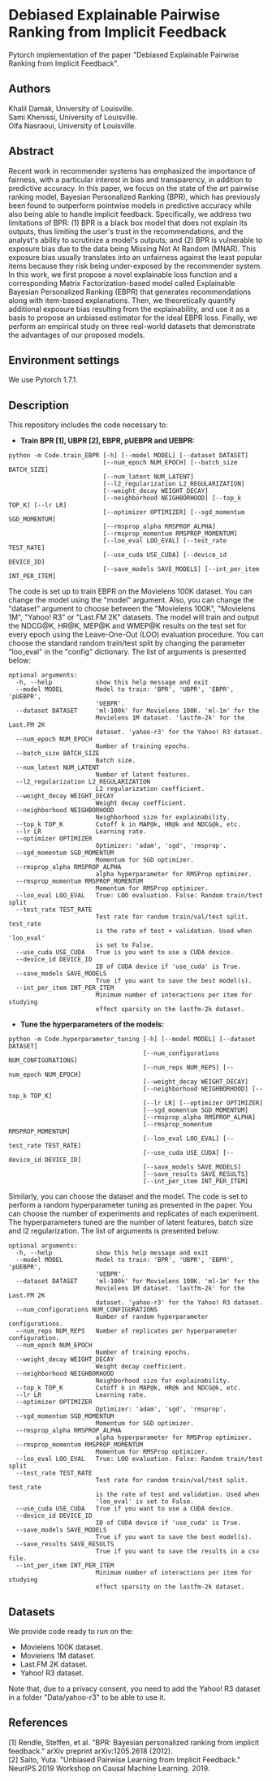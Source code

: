 # Debiased Explainable Pairwise Ranking from Implicit Feedback
Pytorch implementation of the paper "Debiased Explainable Pairwise Ranking from Implicit Feedback".

## Authors
Khalil Damak, University of Louisville.<br>
Sami Khenissi, University of Louisville.<br>
Olfa Nasraoui, University of Louisville.<br>

## Abstract
Recent work in recommender systems has emphasized the importance of fairness, with a particular interest in bias and transparency, in addition to predictive accuracy. In this paper, we focus on the state of the art pairwise ranking model, Bayesian Personalized Ranking (BPR), which has previously been found to  outperform pointwise models in predictive accuracy while also being able to handle implicit feedback. Specifically, we address two limitations of BPR: (1) BPR is a black box model that does not explain its outputs, thus limiting the user's trust in the recommendations, and the analyst's ability to scrutinize a model's outputs; and (2) BPR is vulnerable to exposure bias due to the data being Missing Not At Random (MNAR). This exposure bias usually translates into an unfairness against the least popular items because they risk being under-exposed by the recommender system.
In this work, we first propose a novel explainable loss function and a corresponding Matrix Factorization-based model called Explainable Bayesian Personalized Ranking (EBPR) that generates recommendations along with item-based explanations. Then, we theoretically quantify  additional exposure bias resulting from the explainability, and use it as a basis to propose an unbiased estimator for the ideal EBPR loss. Finally, we perform an empirical study on three real-world datasets that demonstrate the advantages of our proposed models.

## Environment settings
We use Pytorch 1.7.1.

## Description
This repository includes the code necessary to:
* <b>Train BPR [1], UBPR [2], EBPR, pUEBPR and UEBPR:</b>

```
python -m Code.train_EBPR [-h] [--model MODEL] [--dataset DATASET]
                          [--num_epoch NUM_EPOCH] [--batch_size BATCH_SIZE]
                          [--num_latent NUM_LATENT]
                          [--l2_regularization L2_REGULARIZATION]
                          [--weight_decay WEIGHT_DECAY]
                          [--neighborhood NEIGHBORHOOD] [--top_k TOP_K] [--lr LR]
                          [--optimizer OPTIMIZER] [--sgd_momentum SGD_MOMENTUM]
                          [--rmsprop_alpha RMSPROP_ALPHA]
                          [--rmsprop_momentum RMSPROP_MOMENTUM]
                          [--loo_eval LOO_EVAL] [--test_rate TEST_RATE]
                          [--use_cuda USE_CUDA] [--device_id DEVICE_ID]
                          [--save_models SAVE_MODELS] [--int_per_item INT_PER_ITEM]
```

The code is set up to train EBPR on the Movielens 100K dataset. You can change the model using the "model" argument. Also, you can change the "dataset" argument to choose between the "Movielens 100K", "Movielens 1M", "Yahoo! R3" or "Last.FM 2K" datasets. The model will train and output the NDCG@K, HR@K, MEP@K and WMEP@K results on the test set for every epoch using the Leave-One-Out (LOO) evaluation procedure. You can choose the standard random train/test split by changing the parameter "loo_eval" in the "config" dictionary. The list of arguments is presented below:

```
optional arguments:
  -h, --help            show this help message and exit
  --model MODEL         Model to train: 'BPR', 'UBPR', 'EBPR', 'pUEBPR',
                        'UEBPR'.
  --dataset DATASET     'ml-100k' for Movielens 100K. 'ml-1m' for the
                        Movielens 1M dataset. 'lastfm-2k' for the Last.FM 2K
                        dataset. 'yahoo-r3' for the Yahoo! R3 dataset.
  --num_epoch NUM_EPOCH
                        Number of training epochs.
  --batch_size BATCH_SIZE
                        Batch size.
  --num_latent NUM_LATENT
                        Number of latent features.
  --l2_regularization L2_REGULARIZATION
                        L2 regularization coefficient.
  --weight_decay WEIGHT_DECAY
                        Weight decay coefficient.
  --neighborhood NEIGHBORHOOD
                        Neighborhood size for explainability.
  --top_k TOP_K         Cutoff k in MAP@k, HR@k and NDCG@k, etc.
  --lr LR               Learning rate.
  --optimizer OPTIMIZER
                        Optimizer: 'adam', 'sgd', 'rmsprop'.
  --sgd_momentum SGD_MOMENTUM
                        Momentum for SGD optimizer.
  --rmsprop_alpha RMSPROP_ALPHA
                        alpha hyperparameter for RMSProp optimizer.
  --rmsprop_momentum RMSPROP_MOMENTUM
                        Momentum for RMSProp optimizer.
  --loo_eval LOO_EVAL   True: LOO evaluation. False: Random train/test split
  --test_rate TEST_RATE
                        Test rate for random train/val/test split. test_rate
                        is the rate of test + validation. Used when 'loo_eval'
                        is set to False.
  --use_cuda USE_CUDA   True is you want to use a CUDA device.
  --device_id DEVICE_ID
                        ID of CUDA device if 'use_cuda' is True.
  --save_models SAVE_MODELS
                        True if you want to save the best model(s).
  --int_per_item INT_PER_ITEM
                        Minimum number of interactions per item for studying
                        effect sparsity on the lastfm-2k dataset.
```


* <b>Tune the hyperparameters of the models:</b>

```
python -m Code.hyperparameter_tuning [-h] [--model MODEL] [--dataset DATASET]
                                     [--num_configurations NUM_CONFIGURATIONS]
                                     [--num_reps NUM_REPS] [--num_epoch NUM_EPOCH]
                                     [--weight_decay WEIGHT_DECAY]
                                     [--neighborhood NEIGHBORHOOD] [--top_k TOP_K]
                                     [--lr LR] [--optimizer OPTIMIZER]
                                     [--sgd_momentum SGD_MOMENTUM]
                                     [--rmsprop_alpha RMSPROP_ALPHA]
                                     [--rmsprop_momentum RMSPROP_MOMENTUM]
                                     [--loo_eval LOO_EVAL] [--test_rate TEST_RATE]
                                     [--use_cuda USE_CUDA] [--device_id DEVICE_ID]
                                     [--save_models SAVE_MODELS]
                                     [--save_results SAVE_RESULTS]
                                     [--int_per_item INT_PER_ITEM]
```

Similarly, you can choose the dataset and the model. The code is set to perform a random hyperparameter tuning as presented in the paper. You can choose the number of experiments and replicates of each experiment. The hyperparameters tuned are the number of latent features, batch size and l2 regularization. The list of arguments is presented below:

```
optional arguments:
  -h, --help            show this help message and exit
  --model MODEL         Model to train: 'BPR', 'UBPR', 'EBPR', 'pUEBPR',
                        'UEBPR'.
  --dataset DATASET     'ml-100k' for Movielens 100K. 'ml-1m' for the
                        Movielens 1M dataset. 'lastfm-2k' for the Last.FM 2K
                        dataset. 'yahoo-r3' for the Yahoo! R3 dataset.
  --num_configurations NUM_CONFIGURATIONS
                        Number of random hyperparameter configurations.
  --num_reps NUM_REPS   Number of replicates per hyperparameter configuration.
  --num_epoch NUM_EPOCH
                        Number of training epochs.
  --weight_decay WEIGHT_DECAY
                        Weight decay coefficient.
  --neighborhood NEIGHBORHOOD
                        Neighborhood size for explainability.
  --top_k TOP_K         Cutoff k in MAP@k, HR@k and NDCG@k, etc.
  --lr LR               Learning rate.
  --optimizer OPTIMIZER
                        Optimizer: 'adam', 'sgd', 'rmsprop'.
  --sgd_momentum SGD_MOMENTUM
                        Momentum for SGD optimizer.
  --rmsprop_alpha RMSPROP_ALPHA
                        alpha hyperparameter for RMSProp optimizer.
  --rmsprop_momentum RMSPROP_MOMENTUM
                        Momentum for RMSProp optimizer.
  --loo_eval LOO_EVAL   True: LOO evaluation. False: Random train/test split
  --test_rate TEST_RATE
                        Test rate for random train/val/test split. test_rate
                        is the rate of test and validation. Used when
                        'loo_eval' is set to False.
  --use_cuda USE_CUDA   True if you want to use a CUDA device.
  --device_id DEVICE_ID
                        ID of CUDA device if 'use_cuda' is True.
  --save_models SAVE_MODELS
                        True if you want to save the best model(s).
  --save_results SAVE_RESULTS
                        True if you want to save the results in a csv file.
  --int_per_item INT_PER_ITEM
                        Minimum number of interactions per item for studying
                        effect sparsity on the lastfm-2k dataset.
```

## Datasets
We provide code ready to run on the:
* Movielens 100K dataset.
* Movielens 1M dataset.
* Last.FM 2K dataset.
* Yahoo! R3 dataset.

Note that, due to a privacy consent, you need to add the Yahoo! R3 dataset in a folder "Data/yahoo-r3" to be able to use it.

## References
[1] Rendle, Steffen, et al. "BPR: Bayesian personalized ranking from implicit feedback." arXiv preprint arXiv:1205.2618 (2012).<br>
[2] Saito, Yuta. "Unbiased Pairwise Learning from Implicit Feedback." NeurIPS 2019 Workshop on Causal Machine Learning. 2019.
